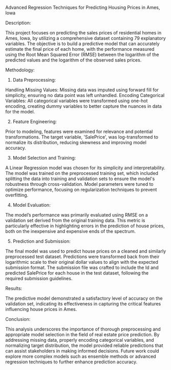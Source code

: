 Advanced Regression Techniques for Predicting Housing Prices in Ames, Iowa

Description:

This project focuses on predicting the sales prices of residential homes in Ames, Iowa, by utilizing a comprehensive dataset containing 79 explanatory variables. The objective is to build a predictive model that can accurately estimate the final price of each home, with the performance measured using the Root Mean Squared Error (RMSE) between the logarithm of the predicted values and the logarithm of the observed sales prices.

Methodology:

1) Data Preprocessing:

Handling Missing Values: Missing data was imputed using forward fill for simplicity, ensuring no data point was left unhandled.
Encoding Categorical Variables: All categorical variables were transformed using one-hot encoding, creating dummy variables to better capture the nuances in data for the model.

2) Feature Engineering:

Prior to modeling, features were examined for relevance and potential transformations. The target variable, 'SalePrice', was log-transformed to normalize its distribution, reducing skewness and improving model accuracy.

3) Model Selection and Training:

A Linear Regression model was chosen for its simplicity and interpretability. The model was trained on the preprocessed training set, which included splitting the data into training and validation sets to ensure the model's robustness through cross-validation.
Model parameters were tuned to optimize performance, focusing on regularization techniques to prevent overfitting.

4) Model Evaluation:

The model’s performance was primarily evaluated using RMSE on a validation set derived from the original training data. This metric is particularly effective in highlighting errors in the prediction of house prices, both on the inexpensive and expensive ends of the spectrum.

5) Prediction and Submission:

The final model was used to predict house prices on a cleaned and similarly preprocessed test dataset. Predictions were transformed back from their logarithmic scale to their original dollar values to align with the expected submission format.
The submission file was crafted to include the Id and predicted SalePrice for each house in the test dataset, following the required submission guidelines.

Results:

The predictive model demonstrated a satisfactory level of accuracy on the validation set, indicating its effectiveness in capturing the critical features influencing house prices in Ames.

Conclusion:

This analysis underscores the importance of thorough preprocessing and appropriate model selection in the field of real estate price prediction. By addressing missing data, properly encoding categorical variables, and normalizing target distribution, the model provided reliable predictions that can assist stakeholders in making informed decisions.
Future work could explore more complex models such as ensemble methods or advanced regression techniques to further enhance prediction accuracy.
